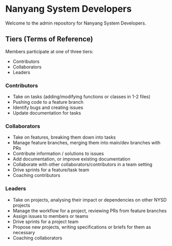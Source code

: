 # Nanyang System Developers

Welcome to the admin repository for Nanyang System Developers.

## Tiers (Terms of Reference)

Members participate at one of three tiers:
- Contributors
- Collaborators
- Leaders

### Contributors

- Take on tasks (adding/modifying functions or classes in 1-2 files)
- Pushing code to a feature branch
- Identify bugs and creating issues
- Update documentation for tasks

### Collaborators

- Take on features, breaking them down into tasks
- Manage feature branches, merging them into main/dev branches with PRs
- Contribute information / solutions to issues
- Add documentation, or improve existing documentation
- Collaborate with other collaborators/contributors in a team setting
- Drive sprints for a feature/task team
- Coaching contributors

### Leaders

- Take on projects, analysing their impact or dependencies on other NYSD projects
- Manage the workflow for a project, reviewing PRs from feature branches
- Assign issues to members or teams
- Drive sprints for a project team
- Propose new projects, writing specifications or briefs for them as necessary
- Coaching collaborators
